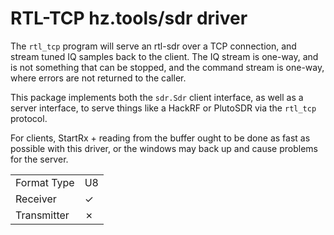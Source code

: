 # RTL-TCP hz.tools/sdr driver

The `rtl_tcp` program will serve an rtl-sdr over a TCP connection, and stream
tuned IQ samples back to the client. The IQ stream is one-way, and is not
something that can be stopped, and the command stream is one-way, where errors
are not returned to the caller.

This package implements both the `sdr.Sdr` client interface, as well as a
server interface, to serve things like a HackRF or PlutoSDR via the `rtl_tcp`
protocol.

For clients, StartRx + reading from the buffer ought to be done as fast as
possible with this driver, or the windows may back up and cause problems for
the server.

| | |
|-------------|----|
| Format Type | U8 |
| Receiver    | ✓  |
| Transmitter | ✗  |

